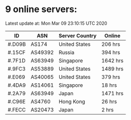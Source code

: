 # 9 online servers:

Latest update at: Mon Mar 09 23:10:15 UTC 2020

| ID | ASN | Server Country | Online |
| -- | --- | -------------- | ------ |
| #.D09B | AS174 | United States | 206 hrs |
| #.15CF | AS49392 | Russia | 394 hrs |
| #.7F1D | AS63949 | Singapore | 1642 hrs |
| #.9FC3 | AS53889 | United States | 1489 hrs |
| #.E069 | AS40065 | United States | 379 hrs |
| #.4DA9 | AS14061 | Singapore | 18 hrs |
| #.2A79 | AS63949 | Japan | 1471 hrs |
| #.C96E | AS4760 | Hong Kong | 26 hrs |
| #.FECC | AS20473 | Japan | 2 hrs |

